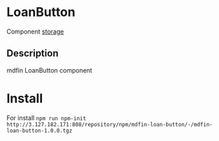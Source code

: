 # LoanButton

Component [storage](http://3.127.182.171:808/#browse/welcome)

## Description

mdfin LoanButton component

# Install

For install `npm run npm-init http://3.127.182.171:808/repository/npm/mdfin-loan-button/-/mdfin-loan-button-1.0.0.tgz`
